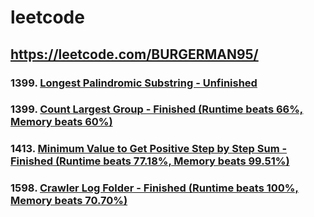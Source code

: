 # leetcode
## <a href="https://leetcode.com/BURGERMAN95" target="_blank">https://leetcode.com/BURGERMAN95/</a>
### 1399. [Longest Palindromic Substring - Unfinished](longest-palindromic-substring.js)
### 1399. [Count Largest Group - Finished (Runtime beats 66%, Memory beats 60%)](count-largest-group.js)
### 1413. [Minimum Value to Get Positive Step by Step Sum - Finished (Runtime beats 77.18%, Memory beats 99.51%)](min-start-value.js)
### 1598. [Crawler Log Folder - Finished (Runtime beats 100%, Memory beats 70.70%)](crawler-log-folder.js)